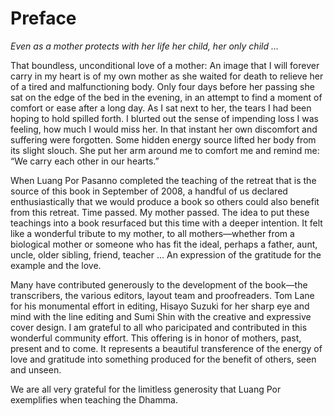 # Preface

*Even as a mother protects with her life her child, her only child ...*

That boundless, unconditional love of a mother: An image that I will
forever carry in my heart is of my own mother as she waited for death to
relieve her of a tired and malfunctioning body. Only four days before
her passing she sat on the edge of the bed in the evening, in an attempt
to find a moment of comfort or ease after a long day. As I sat next to
her, the tears I had been hoping to hold spilled forth. I blurted out
the sense of impending loss I was feeling, how much I would miss her. In
that instant her own discomfort and suffering were forgotten. Some
hidden energy source lifted her body from its slight slouch. She put her
arm around me to comfort me and remind me: “We carry each other in our
hearts.”

When Luang Por Pasanno completed the teaching of the retreat that is the
source of this book in September of 2008, a handful of us declared
enthusiastically that we would produce a book so others could also
benefit from this retreat. Time passed. My mother passed. The idea to
put these teachings into a book resurfaced but this time with a deeper
intention. It felt like a wonderful tribute to my mother, to all
mothers—whether from a biological mother or someone who has fit the
ideal, perhaps a father, aunt, uncle, older sibling, friend, teacher ...
An expression of the gratitude for the example and the love.

Many have contributed generously to the development of the book—the
transcribers, the various editors, layout team and proofreaders. Tom
Lane for his monumental effort in editing, Hisayo Suzuki for her sharp
eye and mind with the line editing and Sumi Shin with the creative and
expressive cover design. I am grateful to all who paricipated and
contributed in this wonderful community effort. This offering is in
honor of mothers, past, present and to come. It represents a beautiful
transference of the energy of love and gratitude into something produced
for the benefit of others, seen and unseen.

We are all very grateful for the limitless generosity that Luang Por
exemplifies when teaching the Dhamma.
